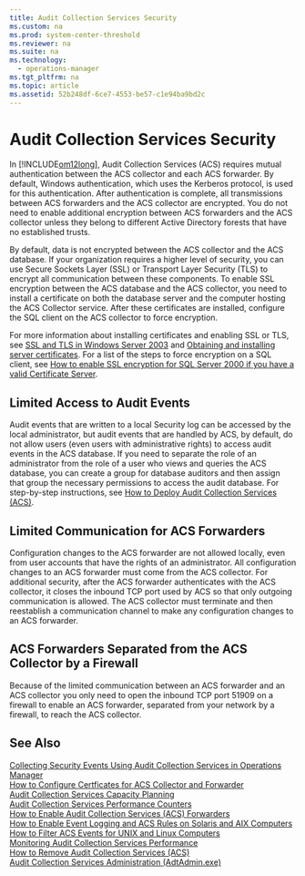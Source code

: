 ```yaml
---
title: Audit Collection Services Security
ms.custom: na
ms.prod: system-center-threshold
ms.reviewer: na
ms.suite: na
ms.technology: 
  - operations-manager
ms.tgt_pltfrm: na
ms.topic: article
ms.assetid: 52b248df-6ce7-4553-be57-c1e94ba9bd2c
---
```

# Audit Collection Services Security
In [!INCLUDE[om12long](../../om/manage/includes/om12long_md.md)], Audit Collection Services \(ACS\) requires mutual authentication between the ACS collector and each ACS forwarder. By default, Windows authentication, which uses the Kerberos protocol, is used for this authentication. After authentication is complete, all transmissions between ACS forwarders and the ACS collector are encrypted. You do not need to enable additional encryption between ACS forwarders and the ACS collector unless they belong to different Active Directory forests that have no established trusts.  
  
By default, data is not encrypted between the ACS collector and the ACS database. If your organization requires a higher level of security, you can use Secure Sockets Layer \(SSL\) or Transport Layer Security \(TLS\) to encrypt all communication between these components. To enable SSL encryption between the ACS database and the ACS collector, you need to install a certificate on both the database server and the computer hosting the ACS Collector service. After these certificates are installed, configure the SQL client on the ACS collector to force encryption.  
  
For more information about installing certificates and enabling SSL or TLS, see  [SSL and TLS in Windows Server 2003](http://go.microsoft.com/fwlink/?LinkId=76134) and  [Obtaining and installing server certificates](http://go.microsoft.com/fwlink/?LinkId=76135). For a list of the steps to force encryption on a SQL client, see [How to enable SSL encryption for SQL Server 2000 if you have a valid Certificate Server](http://go.microsoft.com/fwlink/?LinkId=76136).  
  
## Limited Access to Audit Events  
Audit events that are written to a local Security log can be accessed by the local administrator, but audit events that are handled by ACS, by default, do not allow users \(even users with administrative rights\) to access audit events in the ACS database. If you need to separate the role of an administrator from the role of a user who views and queries the ACS database, you can create a group for database auditors and then assign that group the necessary permissions to access the audit database. For step\-by\-step instructions, see [How to Deploy Audit Collection Services \(ACS\)](assetId:///7686cf46-0792-4057-8d47-920063fc8928).  
  
## Limited Communication for ACS Forwarders  
Configuration changes to the ACS forwarder are not allowed locally, even from user accounts that have the rights of an administrator. All configuration changes to an ACS forwarder must come from the ACS collector. For additional security, after the ACS forwarder authenticates with the ACS collector, it closes the inbound TCP port used by ACS so that only outgoing communication is allowed. The ACS collector must terminate and then reestablish a communication channel to make any configuration changes to an ACS forwarder.  
  
## ACS Forwarders Separated from the ACS Collector by a Firewall  
Because of the limited communication between an ACS forwarder and an ACS collector you only need to open the inbound TCP port 51909 on a firewall to enable an ACS forwarder, separated from your network by a firewall, to reach the ACS collector.  
  
## See Also  
[Collecting Security Events Using Audit Collection Services in Operations Manager](../../om/manage/Collecting-Security-Events-Using-Audit-Collection-Services-in-Operations-Manager.md)  
[How to Configure Certficates for ACS Collector and Forwarder](../../om/manage/How-to-Configure-Certficates-for-ACS-Collector-and-Forwarder.md)  
[Audit Collection Services Capacity Planning](../../om/manage/Audit-Collection-Services-Capacity-Planning.md)  
[Audit Collection Services Performance Counters](../../om/manage/Audit-Collection-Services-Performance-Counters.md)  
[How to Enable Audit Collection Services &#40;ACS&#41; Forwarders](../../om/manage/How-to-Enable-Audit-Collection-Services--ACS--Forwarders.md)  
[How to Enable Event Logging and ACS Rules on Solaris and AIX Computers](../../om/manage/How-to-Enable-Event-Logging-and-ACS-Rules-on-Solaris-and-AIX-Computers.md)  
[How to Filter ACS Events for UNIX and Linux Computers](../../om/manage/How-to-Filter-ACS-Events-for-UNIX-and-Linux-Computers.md)  
[Monitoring Audit Collection Services Performance](../../om/manage/Monitoring-Audit-Collection-Services-Performance.md)  
[How to Remove Audit Collection Services &#40;ACS&#41;](../../om/manage/How-to-Remove-Audit-Collection-Services--ACS-.md)  
[Audit Collection Services Administration &#40;AdtAdmin.exe&#41;](../../om/manage/Audit-Collection-Services-Administration--AdtAdmin.exe-.md)  
  

